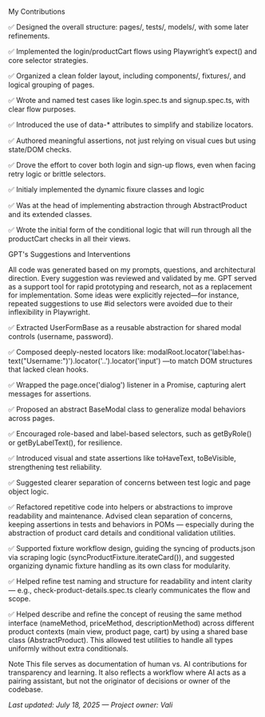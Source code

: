 My Contributions

✅ Designed the overall structure: pages/, tests/, models/, with some later refinements.

✅ Implemented the login/productCart flows using Playwright’s expect() and core selector strategies.

✅  Organized a clean folder layout, including components/, fixtures/, and logical grouping of pages.

✅ Wrote and named test cases like login.spec.ts and signup.spec.ts, with clear flow purposes.

✅ Introduced the use of data-* attributes to simplify and stabilize locators.

✅ Authored meaningful assertions, not just relying on visual cues but using state/DOM checks.

✅ Drove the effort to cover both login and sign-up flows, even when facing retry logic or brittle selectors.
    
✅  Initialy implemented the dynamic fixure classes and logic
   
✅  Was at the head of implementing abstraction through AbstractProduct and its extended classes.
   
✅  Wrote the initial form of the conditional logic that will run through all the productCart checks in all their views.
   


GPT's Suggestions and Interventions

All code was generated based on my prompts, questions, and architectural direction. Every suggestion was reviewed and validated by me. GPT served as a support tool for rapid prototyping and research, not as a replacement for implementation. Some ideas were explicitly rejected—for instance, repeated suggestions to use #id selectors were avoided due to their inflexibility in Playwright.

✅ Extracted UserFormBase as a reusable abstraction for shared modal controls (username, password).

✅ Composed deeply-nested locators like:
modalRoot.locator('label:has-text("Username:")').locator('..').locator('input')
—to match DOM structures that lacked clean hooks.

✅ Wrapped the page.once('dialog') listener in a Promise<string>, capturing alert messages for assertions.

✅ Proposed an abstract BaseModal class to generalize modal behaviors across pages.

✅ Encouraged role-based and label-based selectors, such as getByRole() or getByLabelText(), for resilience.

✅ Introduced visual and state assertions like toHaveText, toBeVisible, strengthening test reliability.

✅ Suggested clearer separation of concerns between test logic and page object logic.

✅ Refactored repetitive code into helpers or abstractions to improve readability and maintenance.
Advised clean separation of concerns, keeping assertions in tests and behaviors in POMs — especially during the abstraction of product card details and conditional validation utilities.

✅ Supported fixture workflow design, guiding the syncing of products.json via scraping logic (syncProductFixture.iterateCard()), and suggested organizing dynamic fixture handling as its own class for modularity.

✅ Helped refine test naming and structure for readability and intent clarity — e.g., check-product-details.spec.ts clearly communicates the flow and scope.

✅ Helped describe and refine the concept of reusing the same method interface (nameMethod, priceMethod, descriptionMethod) across different product contexts (main view, product page, cart) by using a shared base class (AbstractProduct). This allowed test utilities to handle all types uniformly without extra conditionals.

Note
This file serves as documentation of human vs. AI contributions for transparency and learning.
It also reflects a workflow where AI acts as a pairing assistant, but not the originator of decisions or owner of the codebase.

_Last updated: July 18, 2025 — Project owner: Vali_